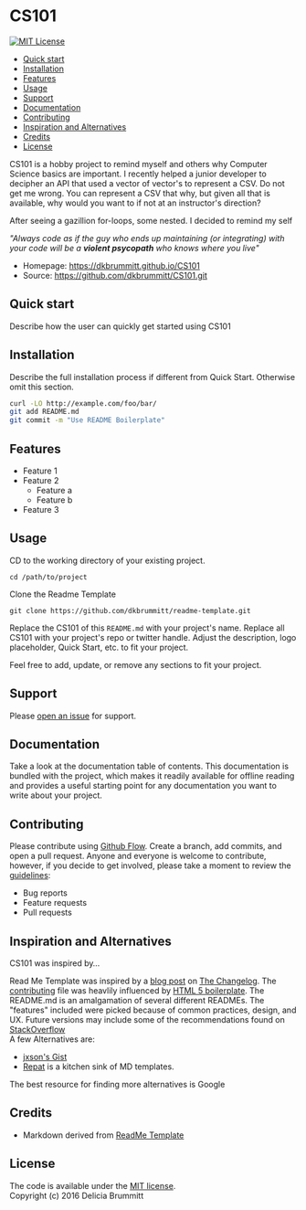 
# CS101
[![MIT License](https://img.shields.io/badge/license-MIT-007EC7.svg?style=flat-square)](/LICENSE) 

- [Quick start](#Quick)
- [Installation](#Installation)
- [Features](#Features)
- [Usage](#Usage)
- [Support](#Support)
- [Documentation](#Documentation)
- [Contributing](#Contributing)
- [Inspiration and Alternatives](#Inspiration)
- [Credits](#Credits)
- [License](#License)


CS101 is a hobby project to remind myself and others why Computer Science basics are important. I recently helped a junior developer to decipher an API that used a vector of vector's to represent a CSV. Do not get me wrong. You can represent a CSV that why, but given all that is available, why would you want to if not at an instructor's direction?

After seeing a gazillion for-loops, some nested. I decided to remind my self

_"Always code as if the guy who ends up maintaining (or integrating) with your code will be a **violent psycopath** who knows where you live"_


* Homepage: https://dkbrummitt.github.io/CS101
* Source: https://github.com/dkbrummitt/CS101.git
	
<a name="Quick"></a>
## Quick start 

Describe how the user can quickly get started using CS101

<a name="Installation"></a>
## Installation
Describe the full installation process if different from Quick Start. Otherwise omit this section.

```sh
curl -LO http://example.com/foo/bar/
git add README.md
git commit -m "Use README Boilerplate"
```
<a name="Features"></a>
## Features 
* Feature 1
* Feature 2
  * Feature a
  * Feature b
* Feature 3

<a name="Usage"></a>
## Usage
CD to the working directory of your existing project. 
```
cd /path/to/project
```
Clone the Readme Template
```
git clone https://github.com/dkbrummitt/readme-template.git
```
Replace the CS101 of this `README.md` with your project's name. 
Replace all CS101 with your project's repo or twitter handle. 
Adjust the description, logo placeholder, Quick Start, etc. to fit your project.

Feel free to add, update, or remove any sections to fit your project.   

<a name="Support"></a>
## Support

Please [open an issue](https://github.com/dkbrummitt/CS101/issues/new) for support.

<a name="Documentation"></a>
## Documentation
Take a look at the documentation table of contents. This documentation is bundled with the project, which makes it readily available for offline reading and provides a useful starting point for any documentation you want to write about your project.

<a name="Contributing"></a>
## Contributing 

Please contribute using [Github Flow](https://guides.github.com/introduction/flow/). Create a branch, add commits, and open a pull request.
Anyone and everyone is welcome to contribute, however, if you decide to get involved, please take a moment to review the [guidelines](/CONTRIBUTING.md):
* Bug reports
* Feature requests
* Pull requests

<a name="Inspiration"></a>
## Inspiration and Alternatives
CS101 was inspired by…

Read Me Template was inspired by a [blog post](https://changelog.com/top-ten-reasons-why-i-wont-use-your-open-source-project/) on [The Changelog](https://changelog.com/).
The [contributing](/CONTRIBUTING.md) file was heavlily influenced by [HTML 5 boilerplate](https://github.com/h5bp/html5-boilerplate/blob/master/CONTRIBUTING.md). The README.md is an amalgamation of several different READMEs. The "features" included were picked because of common practices, design, and UX.
Future versions may include some of the recommendations found on [StackOverflow](http://stackoverflow.com/questions/2304863/how-to-write-a-good-readme)
<br>
A few Alternatives are:
* [jxson's Gist](https://gist.github.com/jxson/1784669)
* [Repat](https://github.com/repat/README-template) is a kitchen sink of MD templates.

The best resource for finding more alternatives is Google

<a name="Credits"></a>
## Credits
* Markdown derived from [ReadMe Template](https://github.com/dkbrummitt/readme-template)

<a name="License"></a>
## License 
The code is available under the [MIT license](/LICENSE.md).
<br>
Copyright (c) 2016 Delicia Brummitt

